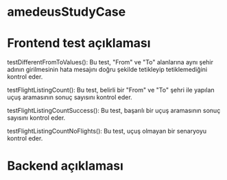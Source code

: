 # amedeusStudyCase
# Frontend test açıklaması

testDifferentFromToValues(): Bu test, "From" ve "To" alanlarına aynı şehir adının girilmesinin hata mesajını doğru şekilde tetikleyip tetiklemediğini kontrol eder.

testFlightListingCount(): Bu test, belirli bir "From" ve "To" şehri ile yapılan uçuş aramasının sonuç sayısını kontrol eder.

testFlightListingCountSuccess(): Bu test, başarılı bir uçuş aramasının sonuç sayısını kontrol eder.

testFlightListingCountNoFlights(): Bu test, uçuş olmayan bir senaryoyu kontrol eder.

# Backend açıklaması
